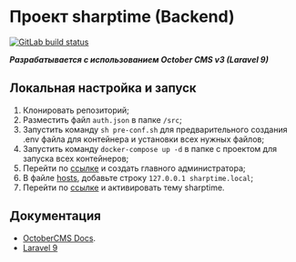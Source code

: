 # Проект sharptime (Backend)

<a href="https://gitlab.sabr.com.tr/sabr-ci/sharptime/backend/pipelines/latest"
target="_blank"><img
src="https://gitlab.sabr.com.tr/sabr-ci/sharptime/backend/badges/master/pipeline.svg"
alt="GitLab build status"></a>

***Разрабатывается с использованием October CMS v3 (Laravel 9)***

## Локальная настройка и запуск

1. Клонировать репозиторий;
2. Разместить файл `auth.json` в папке `/src`;
3. Запустить команду `sh pre-conf.sh` для предварительного создания .env файла для контейнера и установки всех нужных файлов;
4. Запустить команду `docker-compose up -d` в папке с проектом для запуска всех контейнеров;
5. Перейти по [ссылке](http://sharptime.local/admin/backend/auth/setup) и создать главного администратора;
6. В файле <a href="https://help.reg.ru/hc/ru/articles/4408047489169-%D0%A4%D0%B0%D0%B9%D0%BB-hosts-%D0%B3%D0%B4%D0%B5-%D0%BD%D0%B0%D1%85%D0%BE%D0%B4%D0%B8%D1%82%D1%81%D1%8F-%D0%B8-%D0%BA%D0%B0%D0%BA-%D0%B5%D0%B3%D0%BE-%D0%B8%D0%B7%D0%BC%D0%B5%D0%BD%D0%B8%D1%82%D1%8C" target="_blank">hosts</a>, добавьте строку `127.0.0.1 sharptime.local`;
7. Перейти по [ссылке](http://sharptime.local/admin/cms/themes) и активировать тему sharptime.

## Документация
- [OctoberCMS Docs](https://docs.octobercms.com/3.x/setup/installation.html).
- [Laravel 9](https://laravel.com/docs/9.x)
